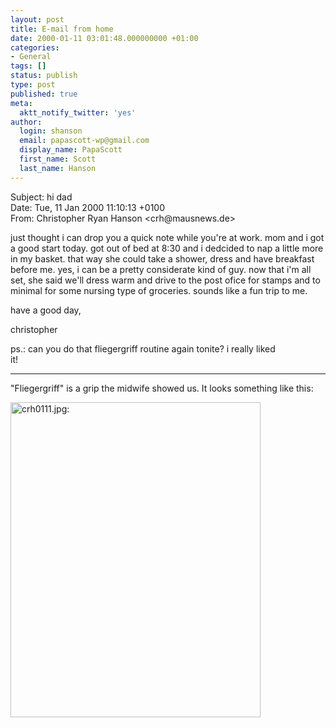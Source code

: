 ```yaml
---
layout: post
title: E-mail from home
date: 2000-01-11 03:01:48.000000000 +01:00
categories:
- General
tags: []
status: publish
type: post
published: true
meta:
  aktt_notify_twitter: 'yes'
author:
  login: shanson
  email: papascott-wp@gmail.com
  display_name: PapaScott
  first_name: Scott
  last_name: Hanson
---
```

<p>Subject: hi dad<br />
Date: Tue, 11 Jan 2000 11:10:13 +0100<br />
From: Christopher Ryan Hanson &lt;crh@mausnews.de></p>
<p>just thought i can drop you a quick note while you're at work. mom and i got a good start today. got out of bed at 8:30 and i dedcided to nap a little more in my basket. that way she could take a shower, dress and have breakfast before me. yes, i can be a pretty considerate kind of guy. now that i'm all set, she said we'll dress warm and drive to the post ofice for stamps and to minimal for some nursing type of groceries. sounds like a fun trip to me.</p>
<p>have a good day,</p>
<p>christopher</p>
<p>ps.: can you do that fliegergriff routine again tonite? i really liked<br />
it!</p>
<hr />
"Fliegergriff" is a grip the midwife showed us. It looks something like this:</p>
<p><img src="https://res.cloudinary.com/papascott/image/upload/wordpress/wp-content/uploads/2000/01/crh0111.jpg" height="504" width="400" border="0" alt="crh0111.jpg: " /></p>
